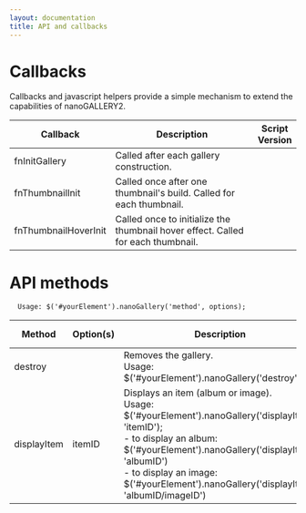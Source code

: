 ```yaml
---
layout: documentation
title: API and callbacks
---
```


#  Callbacks
Callbacks and javascript helpers provide a simple mechanism to extend the capabilities of nanoGALLERY2.

| Callback | Description | Script<br>Version |
| ----- | ----- | ----- |
| fnInitGallery | Called after each gallery construction. ||
| fnThumbnailInit | Called once after one thumbnail's build. Called for each thumbnail. ||
| fnThumbnailHoverInit | Called once to initialize the thumbnail hover effect. Called for each thumbnail. ||


# API methods
```
  Usage: $('#yourElement').nanoGallery('method', options);
```

| Method | Option(s) | Description | Script<br>Version |
| ----- | ----- | ----- | ----- |
| destroy | | Removes the gallery. <br>Usage: $('#yourElement').nanoGallery('destroy');| |
| displayItem | itemID | Displays an item (album or image).<br>Usage: $('#yourElement').nanoGallery('displayItem', 'itemID');<br>- to display an album: $('#yourElement').nanoGallery('displayItem', 'albumID')<br>- to display an image: $('#yourElement').nanoGallery('displayItem', 'albumID/imageID')| |






